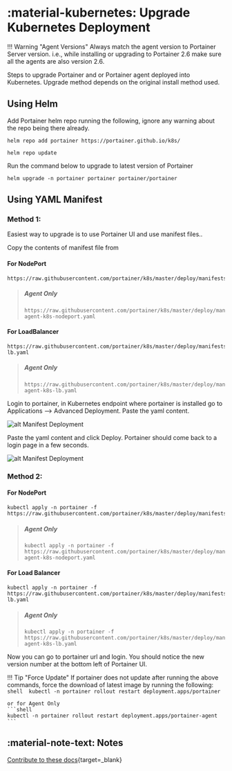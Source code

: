 # :material-kubernetes: Upgrade Kubernetes Deployment

!!! Warning "Agent Versions"
    Always match the agent version to Portainer Server version. i.e., while installing or upgrading to Portainer 2.6 make sure all the agents are also version 2.6. 


Steps to upgrade Portainer and or Portainer agent deployed into Kubernetes. Upgrade method depends on the original install method used.

## Using Helm
Add Portainer helm repo running the following, ignore any warning about the repo being there already.
```shell
helm repo add portainer https://portainer.github.io/k8s/
```
```shell
helm repo update
```

Run the command below to upgrade to latest version of Portainer
```shell
helm upgrade -n portainer portainer portainer/portainer
```

## Using YAML Manifest

### Method 1:
Easiest way to upgrade is to use Portainer UI and use manifest files..

Copy the contents of manifest file from

#### For NodePort

```shell
https://raw.githubusercontent.com/portainer/k8s/master/deploy/manifests/portainer/portainer.yaml
```

> ##### Agent Only
>     https://raw.githubusercontent.com/portainer/k8s/master/deploy/manifests/agent/portainer-agent-k8s-nodeport.yaml

#### For LoadBalancer
```shell
https://raw.githubusercontent.com/portainer/k8s/master/deploy/manifests/portainer/portainer-lb.yaml
```

> ##### Agent Only
>     https://raw.githubusercontent.com/portainer/k8s/master/deploy/manifests/agent/portainer-agent-k8s-lb.yaml

Login to portainer, in Kubernetes endpoint where portainer is installed go to Applications --> Advanced Deployment. Paste the yaml content.

![alt Manifest Deployment](assets/k8s-manifest-nodeport.png "Manifest Deployment")


Paste the yaml content and click Deploy.
Portainer should come back to a login page in a few seconds.


![alt Manifest Deployment](assets/k8s-manifest-deploy.png "Manifest Deployment")

### Method 2:

#### For NodePort
```shell
kubectl apply -n portainer -f https://raw.githubusercontent.com/portainer/k8s/master/deploy/manifests/portainer/portainer.yaml
```
> ##### Agent Only
>     kubectl apply -n portainer -f https://raw.githubusercontent.com/portainer/k8s/master/deploy/manifests/agent/portainer-agent-k8s-nodeport.yaml


#### For Load Balancer

```shell
kubectl apply -n portainer -f https://raw.githubusercontent.com/portainer/k8s/master/deploy/manifests/portainer/portainer-lb.yaml
```

> ##### Agent Only
>     kubectl apply -n portainer -f https://raw.githubusercontent.com/portainer/k8s/master/deploy/manifests/agent/portainer-agent-k8s-lb.yaml



Now you can go to portainer url and login. You should notice the new version number at the bottom left of Portainer UI.

!!! Tip "Force Update" 
    If portainer does not update after running the above commands, force the download of latest image by running the following:
    ```shell 
    kubectl -n portainer rollout restart deployment.apps/portainer
    ```

    or for Agent Only
    ```shell 
    kubectl -n portainer rollout restart deployment.apps/portainer-agent
    ```

## :material-note-text: Notes
[Contribute to these docs](https://github.com/portainer/portainer-docs/blob/master/contributing.md){target=_blank}
